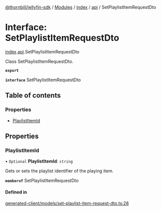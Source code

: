 [@thornbill/jellyfin-sdk](../README.md) / [Modules](../modules.md) / [index](../modules/index.md) / [api](../modules/index.api.md) / SetPlaylistItemRequestDto

# Interface: SetPlaylistItemRequestDto

[index](../modules/index.md).[api](../modules/index.api.md).SetPlaylistItemRequestDto

Class SetPlaylistItemRequestDto.

**`export`**

**`interface`** SetPlaylistItemRequestDto

## Table of contents

### Properties

- [PlaylistItemId](index.api.SetPlaylistItemRequestDto.md#playlistitemid)

## Properties

### PlaylistItemId

• `Optional` **PlaylistItemId**: `string`

Gets or sets the playlist identifier of the playing item.

**`memberof`** SetPlaylistItemRequestDto

#### Defined in

[generated-client/models/set-playlist-item-request-dto.ts:28](https://github.com/thornbill/jellyfin-sdk-typescript/blob/eb13db7/src/generated-client/models/set-playlist-item-request-dto.ts#L28)
